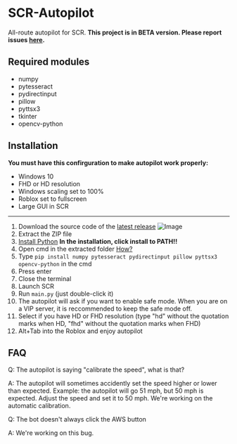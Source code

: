 # SCR-Autopilot
All-route autopilot for SCR.
**This project is in BETA version. Please report issues [here](https://github.com/MaTY-MT/scr-autopilot/issues).**
## Required modules

 - numpy
 - pytesseract
 - pydirectinput
 - pillow
 - pyttsx3
 - tkinter
 - opencv-python

## Installation
**You must have this confirguration to make autopilot work properly:**

 - Windows 10
 - FHD or HD resolution
 - Windows scaling set to 100%
 - Roblox set to fullscreen
 - Large GUI in SCR

-----
 1. Download the source code of the [latest release](https://github.com/MaTY-MT/scr-autopilot/releases) ![Image](https://i.imgur.com/iSwhxYf.png)
 2. Extract the ZIP file
 3. [Install Python](https://www.python.org/downloads/) **In the installation, click install to PATH!!**
 4. Open cmd in the extracted folder [How?](https://i.imgur.com/a1S6GGz.gif)
 5. Type `pip install numpy pytesseract pydirectinput pillow pyttsx3 opencv-python` in the cmd 
 6. Press enter
 7. Close the terminal
 8. Launch SCR
 9. Run `main.py` (just double-click it)
 10. The autopilot will ask if you want to enable safe mode. When you are on a VIP server, it is reccommended to keep the safe mode off.
 11. Select if you have HD or FHD resolution (type "hd" without the quotation marks when HD, "fhd" without the quotation marks when FHD)
 12. Alt+Tab into the Roblox and enjoy autopilot 

## FAQ

 Q: The autopilot is saying "calibrate the speed", what is that?
 
 A: The autopilot will sometimes accidently set the speed higher or lower than expected. Example: the autopilot will go 51 mph, but 50 mph is expected. Adjust the speed and set it to 50 mph. We're working on the automatic calibration.
 
 Q: The bot doesn't always click the AWS button
 
 A: We're working on this bug.

